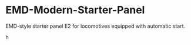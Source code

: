 # EMD-Modern-Starter-Panel
EMD-style starter panel E2 for locomotives equipped with automatic start.

h

